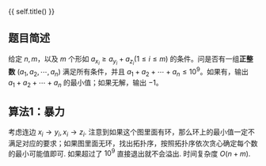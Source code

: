{{ self.title() }}


## 题目简述

给定 $n,m$，以及 $m$ 个形如 $a_{x_i}\ge a_{y_i}+a_{z_i}(1 \le i \le m)$ 的条件。问是否有一组**正整数** $(a_1,a_2,\cdots,a_n)$ 满足所有条件，并且 $a_1+a_2+\cdots+a_n \le 10^{9}$。如果有，输出 $a_1+a_2+\cdots+a_n$ 的最小值；如果无解，输出 $-1$。

## 算法1：暴力

考虑连边 $x_i\to y_i,x_i \to z_i$. 注意到如果这个图里面有环，那么环上的最小值一定不满足对应的要求；如果图里面无环，找出拓扑序，按照拓扑序依次贪心确定每个数的最小可能值即可. 如果超过了 $10^9$ 直接退出就不会溢出. 时间复杂度 $O(n+m)$. 